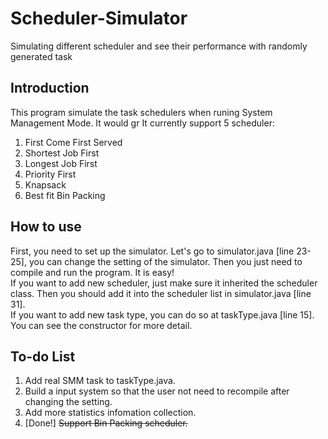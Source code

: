 # Scheduler-Simulator
Simulating different scheduler and see their performance with randomly generated task

## Introduction
This program simulate the task schedulers when runing System Management Mode. It would gr
It currently support 5 scheduler:
1. First Come First Served
2. Shortest Job First
3. Longest Job First
4. Priority First
5. Knapsack
6. Best fit Bin Packing

## How to use
First, you need to set up the simulator. Let's go to simulator.java [line 23-25], you can change the setting of the simulator. Then you just need to compile and run the program. It is easy!<br />
If you want to add new scheduler, just make sure it inherited the scheduler class. Then you should add it into the scheduler list in simulator.java [line 31].<br />
If you want to add new task type, you can do so at taskType.java [line 15]. You can see the constructor for more detail.

## To-do List
1. Add real SMM task to taskType.java.
2. Build a input system so that the user not need to recompile after changing the setting.
3. Add more statistics infomation collection.
4. [Done!] ~~Support Bin Packing scheduler.~~
